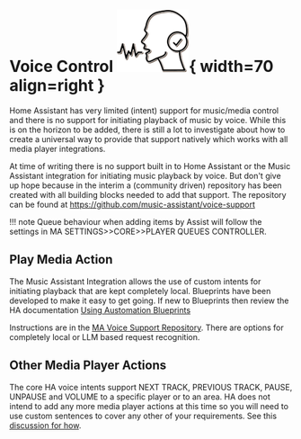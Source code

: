 # Voice Control ![Preview image](../assets/icons/voice-icon.png){ width=70 align=right }

Home Assistant has very limited (intent) support for music/media control and there is no support for initiating playback of music by voice. While this is on the horizon to be added, there is still a lot to investigate about how to create a universal way to provide that support natively which works with all media player integrations. 

At time of writing there is no support built in to Home Assistant or the Music Assistant integration for initiating music playback by voice. But don't give up hope because in the interim a (community driven) repository has been created with all building blocks needed to add that support. The repository can be found at https://github.com/music-assistant/voice-support

!!! note
    Queue behaviour when adding items by Assist will follow the settings in MA SETTINGS>>CORE>>PLAYER QUEUES CONTROLLER.

## Play Media Action

The Music Assistant Integration allows the use of custom intents for initiating playback that are kept completely local. Blueprints have been developed to make it easy to get going. If new to Blueprints then review the HA documentation [Using Austomation Blueprints](https://www.home-assistant.io/docs/automation/using_blueprints/) 

Instructions are in the [MA Voice Support Repository](https://github.com/music-assistant/voice-support). There are options for completely local or LLM based request recognition.

## Other Media Player Actions

The core HA voice intents support NEXT TRACK, PREVIOUS TRACK, PAUSE, UNPAUSE and VOLUME to a specific player or to an area. HA does not intend to add any more media player actions at this time so you will need to use custom sentences to cover any other of your requirements. See this [discussion for how](https://github.com/orgs/music-assistant/discussions/2176).
